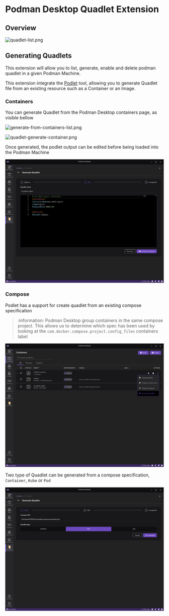 # Podman Desktop Quadlet Extension

## Overview

![quadlet-list.png](images/quadlet-list.png)

## Generating Quadlets

This extension will allow you to list, generate, enable and delete podman quadlet in a given Podman Machine.

This extension integrate the [Podlet](https://github.com/containers/podlet) tool, allowing you to generate Quadlet file from 
an existing resource such as a Container or an Image.

### Containers

You can generate Quadlet from the Podman Desktop containers page, as visible bellow

![generate-from-containers-list.png](images/generate-from-containers-list.png)

![quadlet-generate-container.png](images/quadlet-generate-container.png)

Once generated, the podlet output can be edited before being loaded into the Podman Machine

![edit-podlet-output.png](images/edit-podlet-output.png)

### Compose

Podlet has a support for create quadlet from an existing compose specification

> :information: Podman Desktop group containers in the same compose project. 
> This allows us to determine which spec has been used by looking at the `com.docker.compose.project.config_files` containers label

![generate-from-compose.png](images/generate-from-compose.png)

Two type of Quadlet can be generated from a compose specification, `Container`, `Kube` or `Pod`

![quadlet-generate-compose.png](images/quadlet-generate-compose.png)

